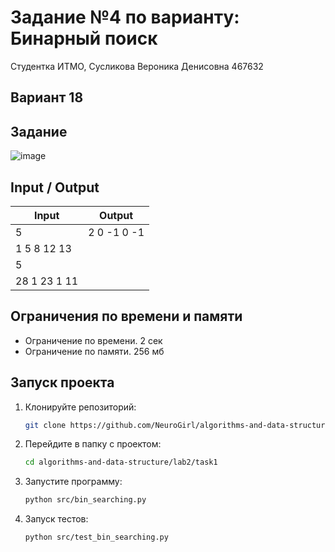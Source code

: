 # Задание №4 по варианту: Бинарный поиск
Студентка ИТМО,  Сусликова Вероника Денисовна 467632

## Вариант 18

## Задание 

![image](https://github.com/user-attachments/assets/cfbaf015-a2aa-483f-82c3-051ddad2fd8c)

## Input / Output 

| Input      | Output    |
|------------|-----------|
|5           |2 0 -1 0 -1|
|1 5 8 12 13 |           |
|5           |           |
|28 1 23 1 11|           |

## Ограничения по времени и памяти

- Ограничение по времени. 2 сек
- Ограничение по памяти. 256 мб

## Запуск проекта
1. Клонируйте репозиторий:
   ```bash
   git clone https://github.com/NeuroGirl/algorithms-and-data-structure.git
   ```
2. Перейдите в папку с проектом:
   ```bash
   cd algorithms-and-data-structure/lab2/task1
   
3. Запустите программу:
   ```bash
   python src/bin_searching.py
   ```

4. Запуск тестов:
   ```bash
   python src/test_bin_searching.py
   ```
